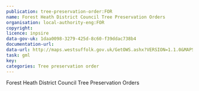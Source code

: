 ```yaml
---
publication: tree-preservation-order:FOR
name: Forest Heath District Council Tree Preservation Orders
organisation: local-authority-eng:FOR
copyright: 
licence: inpsire
data-gov-uk: 1daa0098-3279-425d-8c60-f39ddac738b4
documentation-url: 
data-url: http://maps.westsuffolk.gov.uk/GetOWS.ashx?VERSION=1.1.0&MAPSOURCE=WestSuffolk/INSPIRE&REQUEST=GetFeature&SERVICE=WFS&typename=tpo&outputFormat=GML2
task: gml
key: 
categories: Tree preservation order
---
```


Forest Heath District Council Tree Preservation Orders
